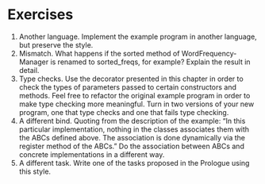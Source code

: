 # Exercises

1. Another language. Implement the example program in another language, but preserve the style.
2. Mismatch. What happens if the sorted method of WordFrequency-Manager is renamed to sorted_freqs, for example? Explain the result in detail.
3. Type checks. Use the decorator presented in this chapter in order to check the types of parameters passed to certain constructors and methods. Feel free to refactor the original example program in order to make type checking more meaningful. Turn in two versions of your new program, one that type checks and one that fails type checking.
4. A different bind. Quoting from the description of the example: “In this particular implementation, nothing in the classes associates them with the ABCs defined above. The association is done dynamically via the register method of the ABCs.” Do the association between ABCs and concrete implementations in a different way.
5. A different task. Write one of the tasks proposed in the Prologue using this style.
